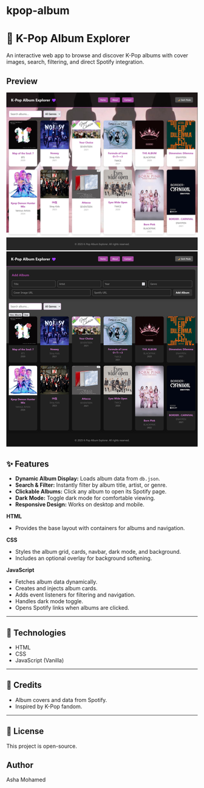 # kpop-album
# 🎵 K-Pop Album Explorer

An interactive web app to browse and discover K-Pop albums with cover images, search, filtering, and direct Spotify integration.

## Preview
![alt text](image.png)
![alt text](image-1.png)


## ✨ Features

- **Dynamic Album Display:** Loads album data from `db.json`.
- **Search & Filter:** Instantly filter by album title, artist, or genre.
- **Clickable Albums:** Click any album to open its Spotify page.
- **Dark Mode:** Toggle dark mode for comfortable viewing.
- **Responsive Design:** Works on desktop and mobile.

**HTML**
- Provides the base layout with containers for albums and navigation.

**CSS**
- Styles the album grid, cards, navbar, dark mode, and background.
- Includes an optional overlay for background softening.

**JavaScript**
- Fetches album data dynamically.
- Creates and injects album cards.
- Adds event listeners for filtering and navigation.
- Handles dark mode toggle.
- Opens Spotify links when albums are clicked.


---

## 🌟 Technologies

- HTML
- CSS
- JavaScript (Vanilla)

---

## 💜 Credits

- Album covers and data from Spotify.
- Inspired by K-Pop fandom.

---

## 📄 License

This project is open-source.
 ## Author
 Asha Mohamed
